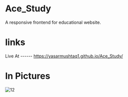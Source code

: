 # Ace_Study
A responsive frontend for educational website. 

# links 
Live At ------ https://yasarmushtaq1.github.io/Ace_Study/

# In Pictures 
![12](https://github.com/YasarMushtaq1/Ace_Study/assets/124120950/71373cab-e150-46d2-b624-741be025bbe8)


